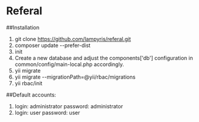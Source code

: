 Referal
=======

##Installation

1. git clone https://github.com/lampyris/referal.git
2. composer update --prefer-dist
3. init
5. Create a new database and adjust the components['db'] configuration in common/config/main-local.php accordingly.
6. yii migrate
7. yii migrate --migrationPath=@yii/rbac/migrations
8. yii rbac/init

##Default accounts:

1. login: administrator
   password: administrator
2. login: user
   password: user
